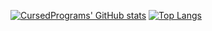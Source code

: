   [![CursedPrograms' GitHub stats](https://github-readme-stats.vercel.app/api?username=CursedPrograms)](https://github.com/cursedprograms/github-readme-stats)
  [![Top Langs](https://github-readme-stats.vercel.app/api/top-langs/?username=CursedPrograms)](https://github.com/cursedprograms/github-readme-stats)

